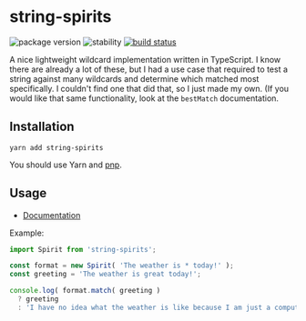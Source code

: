 # string-spirits
![package version](https://img.shields.io/badge/dynamic/json?color=d0d0d0&label=string-spirits&prefix=v&query=%24%5B%27dist-tags%27%5D.latest&url=https%3A%2F%2Fregistry.npmjs.com%2Fstring-spirits)
![stability](https://img.shields.io/badge/stability-release-66f29a.svg)
[![build status](https://travis-ci.org/partheseas/string-spirits.svg?branch=master)](https://travis-ci.org/partheseas/string-spirits)

A nice lightweight wildcard implementation written in TypeScript. I know there are already
a lot of these, but I had a use case that required to test a string against many wildcards
and determine which matched most specifically. I couldn't find one that did that, so
I just made my own. (If you would like that same functionality, look at the `bestMatch`
documentation.

## Installation
```Shell
yarn add string-spirits
```
You should use Yarn and [pnp](https://yarnpkg.com/en/docs/pnp).

## Usage
- [Documentation](https://string-spirits.now.sh)

Example:
```JavaScript
import Spirit from 'string-spirits';

const format = new Spirit( 'The weather is * today!' );
const greeting = 'The weather is great today!';

console.log( format.match( greeting )
  ? greeting
  : 'I have no idea what the weather is like because I am just a computer!' );
```

